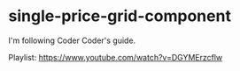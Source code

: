 # single-price-grid-component
I'm following Coder Coder's guide.

Playlist: https://www.youtube.com/watch?v=DGYMErzcflw
